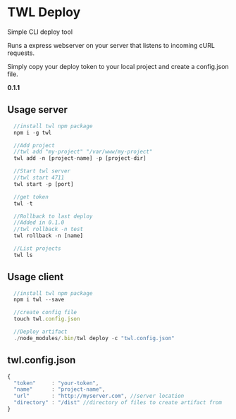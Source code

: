 # TWL Deploy
  Simple CLI deploy tool

  Runs a express webserver on your server that listens to incoming cURL requests.

  Simply copy your deploy token to your local project and create a config.json file.

  **0.1.1**

## Usage server
``` js
  //install twl npm package
  npm i -g twl

  //Add project
  //twl add "my-project" "/var/www/my-project"
  twl add -n [project-name] -p [project-dir]

  //Start twl server
  //twl start 4711
  twl start -p [port]

  //get token
  twl -t

  //Rollback to last deploy
  //Added in 0.1.0
  //twl rollback -n test
  twl rollback -n [name]

  //List projects
  twl ls
```

## Usage client
``` js
  //install twl npm package
  npm i twl --save

  //create config file
  touch twl.config.json

  //Deploy artifact
  ./node_modules/.bin/twl deploy -c "twl.config.json"
```

## twl.config.json
``` js
{
  "token"     : "your-token",
  "name"      : "project-name",
  "url"       : "http://myserver.com", //server location
  "directory" : "/dist" //directory of files to create artifact from
}
```